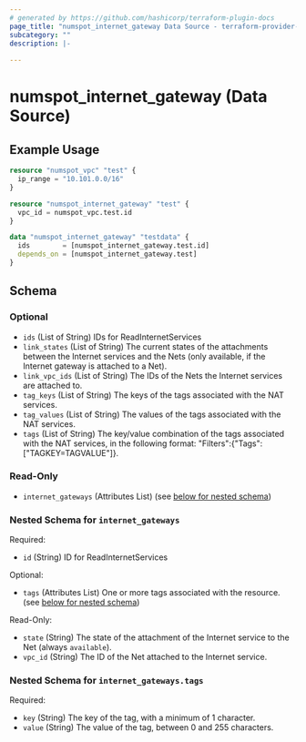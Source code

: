 ```yaml
---
# generated by https://github.com/hashicorp/terraform-plugin-docs
page_title: "numspot_internet_gateway Data Source - terraform-provider-numspot"
subcategory: ""
description: |-
  
---
```


# numspot_internet_gateway (Data Source)



## Example Usage

```terraform
resource "numspot_vpc" "test" {
  ip_range = "10.101.0.0/16"
}

resource "numspot_internet_gateway" "test" {
  vpc_id = numspot_vpc.test.id
}

data "numspot_internet_gateway" "testdata" {
  ids        = [numspot_internet_gateway.test.id]
  depends_on = [numspot_internet_gateway.test]
}
```

<!-- schema generated by tfplugindocs -->
## Schema

### Optional

- `ids` (List of String) IDs for ReadInternetServices
- `link_states` (List of String) The current states of the attachments between the Internet services and the Nets (only available, if the Internet gateway is attached to a Net).
- `link_vpc_ids` (List of String) The IDs of the Nets the Internet services are attached to.
- `tag_keys` (List of String) The keys of the tags associated with the NAT services.
- `tag_values` (List of String) The values of the tags associated with the NAT services.
- `tags` (List of String) The key/value combination of the tags associated with the NAT services, in the following format: "Filters":{"Tags":["TAGKEY=TAGVALUE"]}.

### Read-Only

- `internet_gateways` (Attributes List) (see [below for nested schema](#nestedatt--internet_gateways))

<a id="nestedatt--internet_gateways"></a>
### Nested Schema for `internet_gateways`

Required:

- `id` (String) ID for ReadInternetServices

Optional:

- `tags` (Attributes List) One or more tags associated with the resource. (see [below for nested schema](#nestedatt--internet_gateways--tags))

Read-Only:

- `state` (String) The state of the attachment of the Internet service to the Net (always `available`).
- `vpc_id` (String) The ID of the Net attached to the Internet service.

<a id="nestedatt--internet_gateways--tags"></a>
### Nested Schema for `internet_gateways.tags`

Required:

- `key` (String) The key of the tag, with a minimum of 1 character.
- `value` (String) The value of the tag, between 0 and 255 characters.
